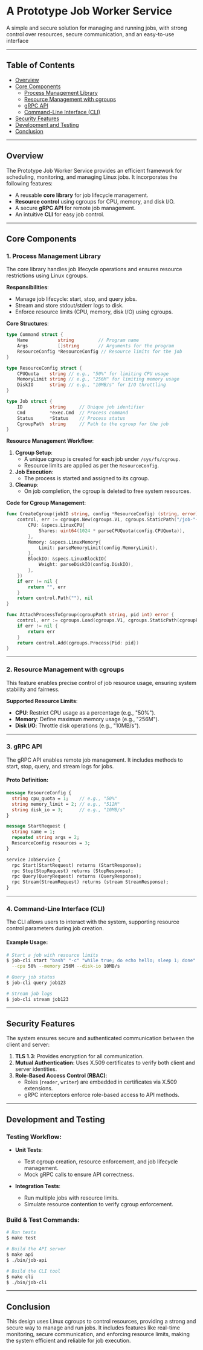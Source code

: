 # A Prototype Job Worker Service

A simple and secure solution for managing and running jobs, with strong control over resources, secure communication, and an easy-to-use interface

---

## Table of Contents

- [Overview](#overview)  
- [Core Components](#core-components)  
  - [Process Management Library](#1-process-management-library)  
  - [Resource Management with cgroups](#2-resource-management-with-cgroups)  
  - [gRPC API](#3-grpc-api)  
  - [Command-Line Interface (CLI)](#4-command-line-interface-cli)  
- [Security Features](#security-features)  
- [Development and Testing](#development-and-testing)  
- [Conclusion](#conclusion)  

---

## Overview

The Prototype Job Worker Service provides an efficient framework for scheduling, monitoring, and managing Linux jobs. It incorporates the following features:  

- A reusable **core library** for job lifecycle management.  
- **Resource control** using cgroups for CPU, memory, and disk I/O.  
- A secure **gRPC API** for remote job management.  
- An intuitive **CLI** for easy job control.

---

## Core Components

### **1. Process Management Library**

The core library handles job lifecycle operations and ensures resource restrictions using Linux cgroups.

**Responsibilities**:
- Manage job lifecycle: start, stop, and query jobs.
- Stream and store stdout/stderr logs to disk.
- Enforce resource limits (CPU, memory, disk I/O) using cgroups.

**Core Structures**:
```go
type Command struct {
    Name           string         // Program name
    Args           []string       // Arguments for the program
    ResourceConfig *ResourceConfig // Resource limits for the job
}

type ResourceConfig struct {
    CPUQuota    string // e.g., "50%" for limiting CPU usage
    MemoryLimit string // e.g., "256M" for limiting memory usage
    DiskIO      string // e.g., "10MB/s" for I/O throttling
}

type Job struct {
    ID          string     // Unique job identifier
    Cmd         *exec.Cmd  // Process command
    Status      *Status    // Process status
    CgroupPath  string     // Path to the cgroup for the job
}
```

**Resource Management Workflow**:
1. **Cgroup Setup**:
   - A unique cgroup is created for each job under `/sys/fs/cgroup`.
   - Resource limits are applied as per the `ResourceConfig`.
2. **Job Execution**:
   - The process is started and assigned to its cgroup.
3. **Cleanup**:
   - On job completion, the cgroup is deleted to free system resources.

**Code for Cgroup Management**:
```go
func CreateCgroup(jobID string, config *ResourceConfig) (string, error) {
    control, err := cgroups.New(cgroups.V1, cgroups.StaticPath("/job-"+jobID), &specs.LinuxResources{
        CPU: &specs.LinuxCPU{
            Shares: uint64(1024 * parseCPUQuota(config.CPUQuota)),
        },
        Memory: &specs.LinuxMemory{
            Limit: parseMemoryLimit(config.MemoryLimit),
        },
        BlockIO: &specs.LinuxBlockIO{
            Weight: parseDiskIO(config.DiskIO),
        },
    })
    if err != nil {
        return "", err
    }
    return control.Path(""), nil
}

func AttachProcessToCgroup(cgroupPath string, pid int) error {
    control, err := cgroups.Load(cgroups.V1, cgroups.StaticPath(cgroupPath))
    if err != nil {
        return err
    }
    return control.Add(cgroups.Process{Pid: pid})
}
```

---

### **2. Resource Management with cgroups**

This feature enables precise control of job resource usage, ensuring system stability and fairness.

**Supported Resource Limits**:
- **CPU**: Restrict CPU usage as a percentage (e.g., "50%").
- **Memory**: Define maximum memory usage (e.g., "256M").
- **Disk I/O**: Throttle disk operations (e.g., "10MB/s").

---

### **3. gRPC API**

The gRPC API enables remote job management. It includes methods to start, stop, query, and stream logs for jobs.  

#### **Proto Definition**:
```protobuf
message ResourceConfig {
  string cpu_quota = 1;    // e.g., "50%"
  string memory_limit = 2; // e.g., "512M"
  string disk_io = 3;      // e.g., "10MB/s"
}

message StartRequest {
  string name = 1;
  repeated string args = 2;
  ResourceConfig resources = 3;
}

service JobService {
  rpc Start(StartRequest) returns (StartResponse);
  rpc Stop(StopRequest) returns (StopResponse);
  rpc Query(QueryRequest) returns (QueryResponse);
  rpc Stream(StreamRequest) returns (stream StreamResponse);
}
```

---

### **4. Command-Line Interface (CLI)**

The CLI allows users to interact with the system, supporting resource control parameters during job creation.

#### **Example Usage**:
```bash
# Start a job with resource limits
$ job-cli start "bash" "-c" "while true; do echo hello; sleep 1; done" \
  --cpu 50% --memory 256M --disk-io 10MB/s

# Query job status
$ job-cli query job123

# Stream job logs
$ job-cli stream job123
```

---

## Security Features

The system ensures secure and authenticated communication between the client and server:  

1. **TLS 1.3**: Provides encryption for all communication.  
2. **Mutual Authentication**: Uses X.509 certificates to verify both client and server identities.  
3. **Role-Based Access Control (RBAC)**:  
   - Roles (`reader`, `writer`) are embedded in certificates via X.509 extensions.  
   - gRPC interceptors enforce role-based access to API methods.  

---

## Development and Testing

### **Testing Workflow**:
- **Unit Tests**:  
  - Test cgroup creation, resource enforcement, and job lifecycle management.  
  - Mock gRPC calls to ensure API correctness.  

- **Integration Tests**:  
  - Run multiple jobs with resource limits.  
  - Simulate resource contention to verify cgroup enforcement.  

### **Build & Test Commands**:
```bash
# Run tests
$ make test

# Build the API server
$ make api
$ ./bin/job-api

# Build the CLI tool
$ make cli
$ ./bin/job-cli
```

---

## Conclusion

This design uses Linux cgroups to control resources, providing a strong and secure way to manage and run jobs. It includes features like real-time monitoring, secure communication, and enforcing resource limits, making the system efficient and reliable for job execution.